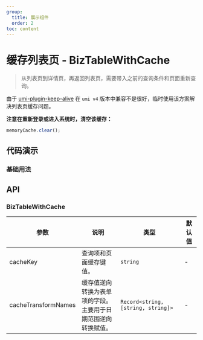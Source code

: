 ```yaml
---
group:
  title: 展示组件
  order: 2
toc: content
---
```


# 缓存列表页 - BizTableWithCache

> 从列表页到详情页，再返回列表页，需要带入之前的查询条件和页面重新查询。

由于 [umi-plugin-keep-alive](https://www.npmjs.com/package/umi-plugin-keep-alive) 在 `umi v4` 版本中兼容不是很好，临时使用该方案解决列表页缓存问题。

**注意在重新登录或进入系统时，清空该缓存：**

```javascript
memoryCache.clear();
```

## 代码演示

### 基础用法

<code src='../../src/demos/BizTableWithCache/basic.tsx'></code>

## API

### BizTableWithCache

| 参数 | 说明 | 类型 | 默认值 |
| --- | --- | --- | --- |
| cacheKey | 查询项和页面缓存键值。 | `string` | - |
| cacheTransformNames | 缓存值逆向转换为表单项的字段。<br/>主要用于日期范围逆向转换赋值。 | `Record<string, [string, string]>` | - |
